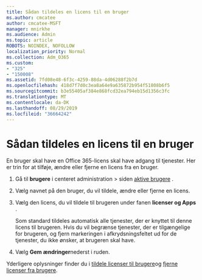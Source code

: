 ```yaml
---
title: Sådan tildeles en licens til en bruger
ms.author: cmcatee
author: cmcatee-MSFT
manager: mnirkhe
ms.audience: Admin
ms.topic: article
ROBOTS: NOINDEX, NOFOLLOW
localization_priority: Normal
ms.collection: Adm_O365
ms.custom:
- "325"
- "150008"
ms.assetid: 7fd08e48-6f3c-4259-88da-4d06288f2b7d
ms.openlocfilehash: 418d7f7d0c3ea8a64e9a635872b954f51808b6f5
ms.sourcegitcommit: b3e55405af384e868fcd32ea794eb15d1356c3fc
ms.translationtype: MT
ms.contentlocale: da-DK
ms.lasthandoff: 08/29/2019
ms.locfileid: "36664242"
---
```

# <a name="how-to-assign-a-license-to-a-user"></a>Sådan tildeles en licens til en bruger

En bruger skal have en Office 365-licens skal have adgang til tjenester. Her er trin for at tilføje, ændre eller fjerne en licens fra en bruger.
  
1. Gå til **brugere** i centeret administration \> siden [aktive brugere](https://go.microsoft.com/fwlink/p/?linkid=834822) .

2. Vælg navnet på den bruger, du vil tildele, ændre eller fjerne en licens.

3. Vælg den licens, du vil tildele til brugeren under fanen **licenser og Apps** .

    Som standard tildeles automatisk alle tjenester, der er knyttet til denne licens til brugeren. Hvis du vil begrænse tjenester, der er tilgængelige for brugeren, og fjern markeringen i afkrydsningsfeltet ud for de tjenester, du ikke ønsker, at brugeren skal have.

4. Vælg **Gem ændringer**nederst i ruden.

Yderligere oplysninger finder du i [tildele licenser til brugere](https://docs.microsoft.com/office365/admin/subscriptions-and-billing/assign-licenses-to-users)og [fjerne licenser fra brugere](https://docs.microsoft.com/office365/admin/subscriptions-and-billing/remove-licenses-from-users).